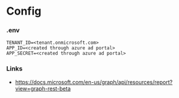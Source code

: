 # Config

### .env
```
TENANT_ID=<tenant.onmicrosoft.com>
APP_ID=<created through azure ad portal>
APP_SECRET=<created through azure ad portal>
```

### Links
 - https://docs.microsoft.com/en-us/graph/api/resources/report?view=graph-rest-beta
 